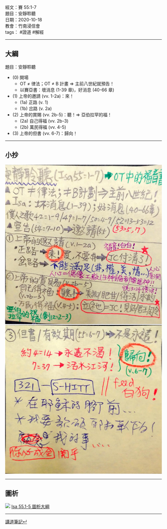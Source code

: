 經文：賽 55:1-7  
題目：安靜聆聽  
日期：2020-10-18  
教會：竹南浸信會  
tags： #證道  #解經  

---

## 大綱
題目：安靜聆聽
- (0) 開場
	- OT ≠ 律法；OT ≠ B 計畫 ⇒ 主前八世紀就預告！
	- 以賽亞書：壞消息 (1-39 章)，好消息 (40-66 章)
- (1) 上帝的邀請 (vv. 1-2a)：來！
	- (1a) 正路 (v. 1)
	- (1b) 岔路 (v. 2a)
- (2) 上帝的賞賜 (vv. 2b-5)：聽！⇒ 亞伯拉罕的福！
	- (2a) 自己得福 (vv. 2b-3)
	- (2b) 萬民得福 (vv. 4-5)
- (3) 上帝的但書 (vv. 6-7)：歸向！

---
## 小抄
![](images/2020-10-18-%E5%B0%8F%E6%8A%84a.jpg)
![](images/2020-10-18-%E5%B0%8F%E6%8A%84b.jpg)

---
## 圖析
![](images/2020-10-18-%E8%B3%BD55.1-7.png)
[Isa 55.1-5 圖析大綱](%E9%99%84%E4%BB%B6/2020-10-18-%E8%B3%BD55.1-7.pdf)




---


[講道筆記↵](%E8%AC%9B%E9%81%93%E7%AD%86%E8%A8%98.md)
